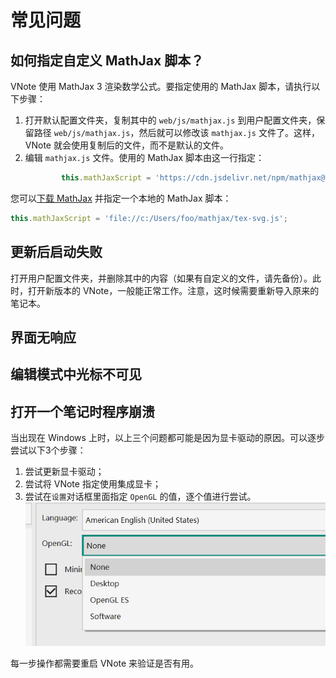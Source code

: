 # 常见问题
## 如何指定自定义 MathJax 脚本？
VNote 使用 MathJax 3 渲染数学公式。要指定使用的 MathJax 脚本，请执行以下步骤：

1. 打开默认配置文件夹，复制其中的 `web/js/mathjax.js` 到用户配置文件夹，保留路径 `web/js/mathjax.js`，然后就可以修改该 `mathjax.js` 文件了。这样，VNote 就会使用复制后的文件，而不是默认的文件。
2. 编辑 `mathjax.js` 文件。使用的 MathJax 脚本由这一行指定：
    ```js
            this.mathJaxScript = 'https://cdn.jsdelivr.net/npm/mathjax@3/es5/tex-svg.js';
    ```

您可以[下载 MathJax](https://docs.mathjax.org/en/latest/web/hosting.html) 并指定一个本地的 MathJax 脚本：

```js
this.mathJaxScript = 'file://c:/Users/foo/mathjax/tex-svg.js';
```

## 更新后启动失败
打开用户配置文件夹，并删除其中的内容（如果有自定义的文件，请先备份）。此时，打开新版本的 VNote，一般能正常工作。注意，这时候需要重新导入原来的笔记本。

## 界面无响应
## 编辑模式中光标不可见
## 打开一个笔记时程序崩溃
当出现在 Windows 上时，以上三个问题都可能是因为显卡驱动的原因。可以逐步尝试以下3个步骤：

1. 尝试更新显卡驱动；
2. 尝试将 VNote 指定使用集成显卡；
3. 尝试在`设置`对话框里面指定 `OpenGL` 的值，逐个值进行尝试。  
![](vx_images/3831753136437.png)

每一步操作都需要重启 VNote 来验证是否有用。
